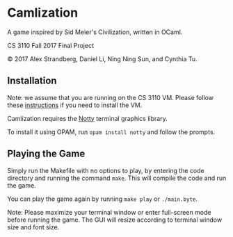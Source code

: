 # Camlization
A game inspired by Sid Meier's Civilization, written in OCaml.

CS 3110 Fall 2017 Final Project

© 2017 Alex Strandberg, Daniel Li, Ning Ning Sun, and Cynthia Tu.

## Installation

Note: we assume that you are running on the CS 3110 VM.  Please follow these [instructions](http://www.cs.cornell.edu/Courses/cs3110/2017fa/install.html) if you need to install the VM.

Camlization requires the [Notty](https://github.com/pqwy/notty) terminal graphics library.  


To install it using OPAM, run `opam install notty` and follow the prompts.

## Playing the Game
Simply run the Makefile with no options to play, by entering the code directory and running the command `make`.  This will compile the code and run the game.  


You can play the game again by running `make play` or `./main.byte`.


Note: Please maximize your terminal window or enter full-screen mode before running the game.  The GUI will resize according to terminal window size and font size.
